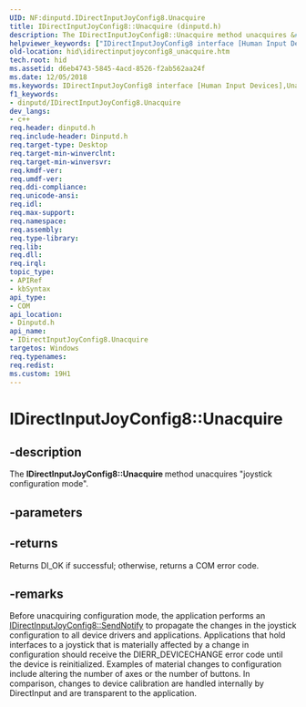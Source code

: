 ```yaml
---
UID: NF:dinputd.IDirectInputJoyConfig8.Unacquire
title: IDirectInputJoyConfig8::Unacquire (dinputd.h)
description: The IDirectInputJoyConfig8::Unacquire method unacquires &#0034;joystick configuration mode&#0034;.
helpviewer_keywords: ["IDirectInputJoyConfig8 interface [Human Input Devices]","Unacquire method","IDirectInputJoyConfig8.Unacquire","IDirectInputJoyConfig8::Unacquire","Unacquire","Unacquire method [Human Input Devices]","Unacquire method [Human Input Devices]","IDirectInputJoyConfig8 interface","di_ref_df66f848-ee07-47f7-afc3-3f1d2883c070.xml","dinputd/IDirectInputJoyConfig8::Unacquire","hid.idirectinputjoyconfig8_unacquire"]
old-location: hid\idirectinputjoyconfig8_unacquire.htm
tech.root: hid
ms.assetid: d6eb4743-5845-4acd-8526-f2ab562aa24f
ms.date: 12/05/2018
ms.keywords: IDirectInputJoyConfig8 interface [Human Input Devices],Unacquire method, IDirectInputJoyConfig8.Unacquire, IDirectInputJoyConfig8::Unacquire, Unacquire, Unacquire method [Human Input Devices], Unacquire method [Human Input Devices],IDirectInputJoyConfig8 interface, di_ref_df66f848-ee07-47f7-afc3-3f1d2883c070.xml, dinputd/IDirectInputJoyConfig8::Unacquire, hid.idirectinputjoyconfig8_unacquire
f1_keywords:
- dinputd/IDirectInputJoyConfig8.Unacquire
dev_langs:
- c++
req.header: dinputd.h
req.include-header: Dinputd.h
req.target-type: Desktop
req.target-min-winverclnt: 
req.target-min-winversvr: 
req.kmdf-ver: 
req.umdf-ver: 
req.ddi-compliance: 
req.unicode-ansi: 
req.idl: 
req.max-support: 
req.namespace: 
req.assembly: 
req.type-library: 
req.lib: 
req.dll: 
req.irql: 
topic_type:
- APIRef
- kbSyntax
api_type:
- COM
api_location:
- Dinputd.h
api_name:
- IDirectInputJoyConfig8.Unacquire
targetos: Windows
req.typenames: 
req.redist: 
ms.custom: 19H1
---
```


# IDirectInputJoyConfig8::Unacquire


## -description


The <b>IDirectInputJoyConfig8::Unacquire </b>method unacquires "joystick configuration mode". 


## -parameters






## -returns



Returns DI_OK if successful; otherwise, returns a COM error code.




## -remarks



Before unacquiring configuration mode, the application performs an <a href="https://docs.microsoft.com/windows/desktop/api/dinputd/nf-dinputd-idirectinputjoyconfig8-sendnotify">IDirectInputJoyConfig8::SendNotify</a> to propagate the changes in the joystick configuration to all device drivers and applications. Applications that hold interfaces to a joystick that is materially affected by a change in configuration should receive the DIERR_DEVICECHANGE error code until the device is reinitialized. Examples of material changes to configuration include altering the number of axes or the number of buttons. In comparison, changes to device calibration are handled internally by DirectInput and are transparent to the application. 



